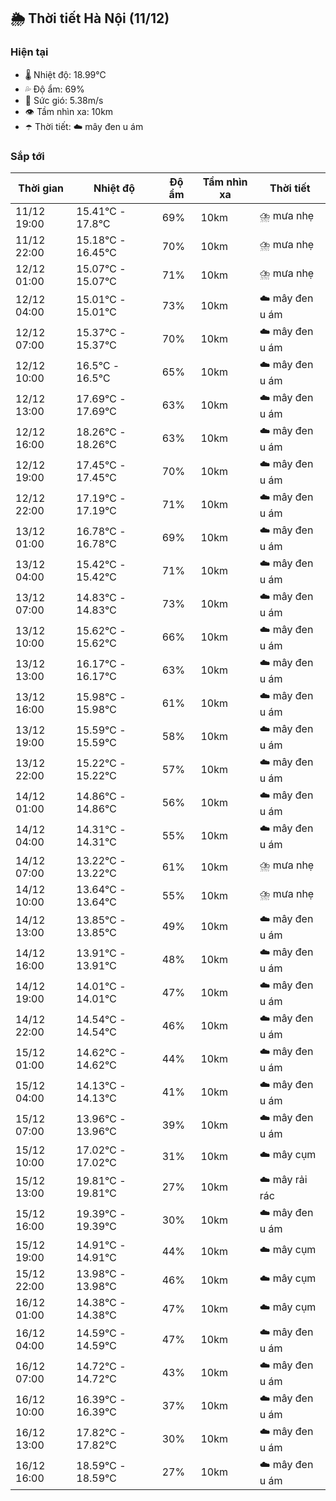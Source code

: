 ## 🌦️ Thời tiết Hà Nội (11/12)

### Hiện tại

- 🌡️ Nhiệt độ: 18.99℃
- 💦 Độ ẩm: 69%
- 💨 Sức gió: 5.38m/s
- 👁️ Tầm nhìn xa: 10km
- ☂️ Thời tiết: ☁️ mây đen u ám

### Sắp tới

| Thời gian | Nhiệt độ | Độ ẩm | Tầm nhìn xa | Thời tiết |
| --- | --- | --- | --- | --- |
| 11/12 19:00 | 15.41℃ - 17.8℃ | 69% | 10km | ⛈️ mưa nhẹ |
| 11/12 22:00 | 15.18℃ - 16.45℃ | 70% | 10km | ⛈️ mưa nhẹ |
| 12/12 01:00 | 15.07℃ - 15.07℃ | 71% | 10km | ⛈️ mưa nhẹ |
| 12/12 04:00 | 15.01℃ - 15.01℃ | 73% | 10km | ☁️ mây đen u ám |
| 12/12 07:00 | 15.37℃ - 15.37℃ | 70% | 10km | ☁️ mây đen u ám |
| 12/12 10:00 | 16.5℃ - 16.5℃ | 65% | 10km | ☁️ mây đen u ám |
| 12/12 13:00 | 17.69℃ - 17.69℃ | 63% | 10km | ☁️ mây đen u ám |
| 12/12 16:00 | 18.26℃ - 18.26℃ | 63% | 10km | ☁️ mây đen u ám |
| 12/12 19:00 | 17.45℃ - 17.45℃ | 70% | 10km | ☁️ mây đen u ám |
| 12/12 22:00 | 17.19℃ - 17.19℃ | 71% | 10km | ☁️ mây đen u ám |
| 13/12 01:00 | 16.78℃ - 16.78℃ | 69% | 10km | ☁️ mây đen u ám |
| 13/12 04:00 | 15.42℃ - 15.42℃ | 71% | 10km | ☁️ mây đen u ám |
| 13/12 07:00 | 14.83℃ - 14.83℃ | 73% | 10km | ☁️ mây đen u ám |
| 13/12 10:00 | 15.62℃ - 15.62℃ | 66% | 10km | ☁️ mây đen u ám |
| 13/12 13:00 | 16.17℃ - 16.17℃ | 63% | 10km | ☁️ mây đen u ám |
| 13/12 16:00 | 15.98℃ - 15.98℃ | 61% | 10km | ☁️ mây đen u ám |
| 13/12 19:00 | 15.59℃ - 15.59℃ | 58% | 10km | ☁️ mây đen u ám |
| 13/12 22:00 | 15.22℃ - 15.22℃ | 57% | 10km | ☁️ mây đen u ám |
| 14/12 01:00 | 14.86℃ - 14.86℃ | 56% | 10km | ☁️ mây đen u ám |
| 14/12 04:00 | 14.31℃ - 14.31℃ | 55% | 10km | ☁️ mây đen u ám |
| 14/12 07:00 | 13.22℃ - 13.22℃ | 61% | 10km | ⛈️ mưa nhẹ |
| 14/12 10:00 | 13.64℃ - 13.64℃ | 55% | 10km | ⛈️ mưa nhẹ |
| 14/12 13:00 | 13.85℃ - 13.85℃ | 49% | 10km | ☁️ mây đen u ám |
| 14/12 16:00 | 13.91℃ - 13.91℃ | 48% | 10km | ☁️ mây đen u ám |
| 14/12 19:00 | 14.01℃ - 14.01℃ | 47% | 10km | ☁️ mây đen u ám |
| 14/12 22:00 | 14.54℃ - 14.54℃ | 46% | 10km | ☁️ mây đen u ám |
| 15/12 01:00 | 14.62℃ - 14.62℃ | 44% | 10km | ☁️ mây đen u ám |
| 15/12 04:00 | 14.13℃ - 14.13℃ | 41% | 10km | ☁️ mây đen u ám |
| 15/12 07:00 | 13.96℃ - 13.96℃ | 39% | 10km | ☁️ mây đen u ám |
| 15/12 10:00 | 17.02℃ - 17.02℃ | 31% | 10km | ☁️ mây cụm |
| 15/12 13:00 | 19.81℃ - 19.81℃ | 27% | 10km | ☁️ mây rải rác |
| 15/12 16:00 | 19.39℃ - 19.39℃ | 30% | 10km | ☁️ mây đen u ám |
| 15/12 19:00 | 14.91℃ - 14.91℃ | 44% | 10km | ☁️ mây cụm |
| 15/12 22:00 | 13.98℃ - 13.98℃ | 46% | 10km | ☁️ mây cụm |
| 16/12 01:00 | 14.38℃ - 14.38℃ | 47% | 10km | ☁️ mây cụm |
| 16/12 04:00 | 14.59℃ - 14.59℃ | 47% | 10km | ☁️ mây đen u ám |
| 16/12 07:00 | 14.72℃ - 14.72℃ | 43% | 10km | ☁️ mây đen u ám |
| 16/12 10:00 | 16.39℃ - 16.39℃ | 37% | 10km | ☁️ mây đen u ám |
| 16/12 13:00 | 17.82℃ - 17.82℃ | 30% | 10km | ☁️ mây đen u ám |
| 16/12 16:00 | 18.59℃ - 18.59℃ | 27% | 10km | ☁️ mây đen u ám |
